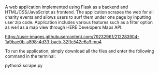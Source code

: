 A web application implemented using Flask as a backend and HTML/CSS/JavaScript as frontend. 
The application scrapes the web for all charity events and allows users to surf them under one page by inputting user zip code. 
Application includes various features such as a filter option as well as a map view through HERE Developers Maps API.


https://user-images.githubusercontent.com/79232961/212283904-1a9bae0b-a898-4d33-bacb-32ffc542e6a9.mp4


To run the application, simply download all the files and enter the following command in the terminal:

python3 scrape.py
